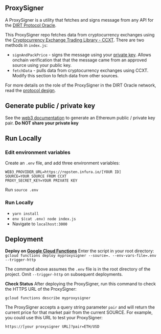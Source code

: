 ## ProxySigner

A ProxySigner is a utility that fetches and signs message from any API for the [DIRT Protocol Oracle](https://github.com/dirtprotocol/dirtoracle). 

This ProxySigner repo fetches data from cryptocurrency exchanges using the [Cryptocurrency Exchange Trading Library - CCXT](https://github.com/ccxt/ccxt#supported-cryptocurrency-exchange-markets). There are two methods in `index.js`: 
* `signAndPackPrice` - signs the message using your [private key](#generate-private-key). Allows onchain verification that that the message came from an approved source using your public key.
* `fetchData` - pulls data from cryptocurrency exchanges using CCXT. Modify this section to fetch data from other sources. 

For more details on the role of the ProxySigner in the DIRT Oracle network, read the [protocol design](https://github.com/dirtprotocol/dirtoracle/blob/master/Protocol-Design.md).

## Generate public / private key

See the [web3 documentation](https://web3js.readthedocs.io/en/v1.2.0/web3-eth-accounts.html#create) to generate an Ethereum public / private key pair. 
**Do NOT share your private key**

## Run Locally
### Edit environment variables

Create an `.env` file, and add three environment variables:  
```
WEB3_PROVIDER_URL=https://ropsten.infura.io/[YOUR ID]
SOURCE=YOUR SOURCE FROM CCXT
PROXY_SECRET_KEY=YOUR PRIVATE KEY
```

Run `source .env`

### Run Locally

* `yarn install`
* `env $(cat .env) node index.js`
* Navigate to `localhost:3000`

## Deployment 

**Deploy on [Google Cloud Functions](https://cloud.google.com/functions/)**
Enter the script in your root directory:
`gcloud functions deploy myproxysigner --source=. --env-vars-file=.env --trigger-http`

The command above assumes the `.env` file is in the root directory of the project. Omit `--trigger-http` on subsequent deployments. 

**Check Status**
After deploying the ProxySigner, run this command to check the
HTTPS URL of the ProxySigner:

`gcloud functions describe myproxysigner`

The ProxySigner accepts a query string parameter `pair` and will return the
current price for that market pair from the current SOURCE. For example,
you could use this URL to test your ProxySigner:

`https://[your proxysigner URL]?pair=ETH/USD`
